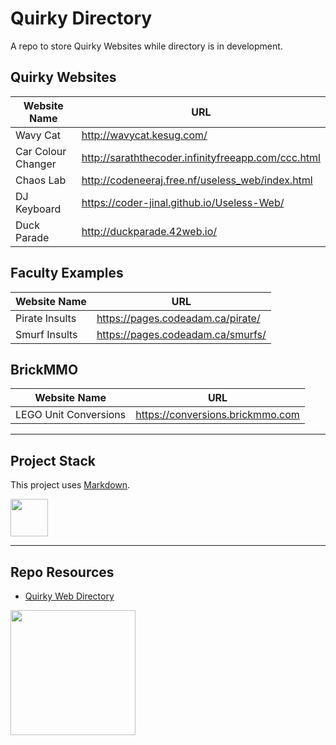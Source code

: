# Quirky Directory

A repo to store Quirky Websites while directory is in development. 

## Quirky Websites

| Website Name | URL |
| --- | --- |
| Wavy Cat | http://wavycat.kesug.com/ |
| Car Colour Changer | http://saraththecoder.infinityfreeapp.com/ccc.html |
| Chaos Lab | http://codeneeraj.free.nf/useless_web/index.html |
| DJ Keyboard | https://coder-jinal.github.io/Useless-Web/ |
| Duck Parade | http://duckparade.42web.io/ |

## Faculty Examples

| Website Name | URL |
| --- | --- |
| Pirate Insults | https://pages.codeadam.ca/pirate/ |
| Smurf Insults | https://pages.codeadam.ca/smurfs/ |

## BrickMMO

| Website Name | URL |
| --- | --- |
| LEGO Unit Conversions | https://conversions.brickmmo.com |

---

## Project Stack

This project uses [Markdown](https://daringfireball.net/projects/markdown/).

<img src="https://console.codeadam.ca/api/image/markdown" width="60">

---

## Repo Resources

* [Quirky Web Directory](https://quirky.codeadam.ca)
  
<a href="https://codeadam.ca">
<img src="https://cdn.codeadam.ca/images@1.0.0/codeadam-logo-coloured-horizontal.png" width="200">
</a>
